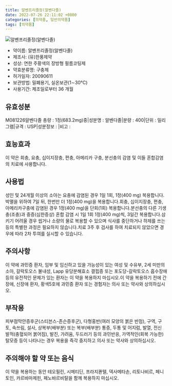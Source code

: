 ```yaml
---
title: 알벤프리졸정(알벤다졸)
date: 2022-07-26 22:11:02 +0800
categories: [의약품, 일반의약품]
tags: [의약품]
---
```

![알벤프리졸정(알벤다졸)](https://nedrug.mfds.go.kr/pbp/cmn/itemImageDownload/147426422478000124)

- 약이름: 알벤프리졸정(알벤다졸)
- 제조사: (유)한풍제약
- 성상: 연한 주황색의 장방형 필름코팅제
- 약효분류명: 구충제
- 허가일자: 20090611
- 보관방법: 밀폐용기, 실온보관(1∼30℃)
- 사용기간: 제조일로부터 36 개월
## 유효성분
M081226알벤다졸
총량 : 1정(683.2mg)중|성분명 : 알벤다졸|분량 : 400|단위 : 밀리그램|규격 : USP|성분정보 : |비고 :
## 효능효과
이 약은 회충, 요충, 십이지장충, 편충, 아메리카 구충, 분선충의 감염 및 이들 혼합감염의 치료에 사용합니다.
## 사용법
성인 및 24개월 이상의 소아는 요충에 감염된 경우 1일 1회, 1정(400 mg) 복용합니다. 박멸을 위하여 7일 뒤, 한번만 더 1정(400 mg)을 복용합니다.회충, 십이지장충, 편충, 아메리카구충에 감염된 경우 1정(400 mg)을 단회(1회) 복용합니다.분선충의 다른 기생충(조충)과 중증(심한증상) 혼합 감염 시 1일 1회 1정(400 mg)씩, 3일간 복용합니다.삼키기 어려울 경우 씹거나 소량의 물로 복용할 수 있으며 식사를 중단하거나 하제를 쓰는 등의 특별한 과정은 필요하지 않습니다.치료 3주 후 검사를 하여 치료되지 않았으면 경우에 따라 2차 투여를 실시할 수 있습니다.
## 주의사항
이 약에 과민증 환자, 임부 및 임신하고 있을 가능성이 있는 여성 및 수유부, 2세 미만의 소아, 갈락토오스 불내성, Lapp 유당분해효소 결핍증 또는 포도당-갈락토오스 흡수장애 등의 유전적인 문제가 있는 환자는 이 약을 복용하지 마십시오.이 약을 복용하기 전에 간장애, 신장애 환자, 황색5호에 과민증 환자 또는 경험자는 의사 또는 약사와 상의하십시오.
## 부작용
피부점막안증후군(스티븐스-존슨증후군), 다형홍반(여러 모양의 붉은 반점), 구역, 구토, 속쓰림, 설사, 상복부(배부분) 또는 복부(배부분) 통증, 두통 및 어지럼, 발열, 전신 발적(충혈되어 붉어짐), 발진, 가려움, 두드러기 등의 과민반응, 가역적인(회복 가능한) 탈모증 등이 나타나는 경우 복용을 즉각 중지하고 의사 또는 약사와 상의하십시오.
## 주의해야 할 약 또는 음식
이 약을 복용하는 동안 테오필린, 시메티딘, 프라지콴텔, 덱사메타손, 리토나비르, 페니토인, 카르바마제핀, 페노바르비탈을 함께 복용하지 마십시오.
